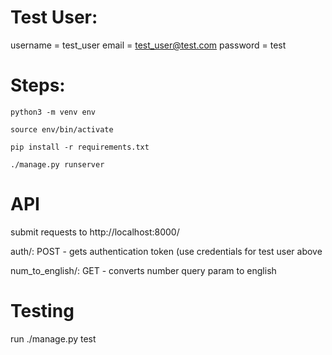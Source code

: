 # Test User:

username = test_user
email = test_user@test.com
password = test

# Steps:

`python3 -m venv env`

`source env/bin/activate`

`pip install -r requirements.txt`

`./manage.py runserver`

# API

submit requests to http://localhost:8000/

auth/: POST - gets authentication token (use credentials for test user above

num_to_english/: GET - converts number query param to english

# Testing

run ./manage.py test

